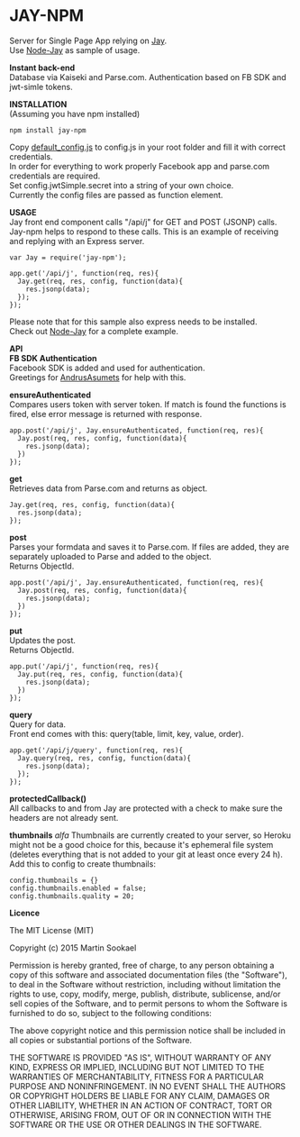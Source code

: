 JAY-NPM
===================

Server for Single Page App relying on [Jay](https://github.com/jayJs/jay).  
Use [Node-Jay](https://github.com/jayJs/node-jay) as sample of usage.  

**Instant back-end**  
Database via Kaiseki and Parse.com.
Authentication based on FB SDK and jwt-simle tokens.  

**INSTALLATION**  
(Assuming you have npm installed)  
```
npm install jay-npm  
```
Copy [default_config.js](https://github.com/jayJs/node-jay/blob/master/default_config.js) to config.js in your root folder and fill it with correct credentials.  
In order for everything to work properly Facebook app and parse.com credentials are required.  
Set config.jwtSimple.secret into a string of your own choice.  
Currently the config files are passed as function element.  

**USAGE**  
Jay front end component calls "/api/j" for GET and POST (JSONP) calls.  
Jay-npm helps to respond to these calls. This is an example of receiving and replying with an Express server.

```
var Jay = require('jay-npm');

app.get('/api/j', function(req, res){
  Jay.get(req, res, config, function(data){
    res.jsonp(data);
  });
});
```  
Please note that for this sample also express needs to be installed.  
Check out [Node-Jay](https://github.com/jayJs/node-jay/blob/master/app.js) for a complete example.  

**API**  
**FB SDK Authentication**  
Facebook SDK is added and used for authentication.  
Greetings for [AndrusAsumets](https://github.com/AndrusAsumets) for help with this.

**ensureAuthenticated**  
Compares users token with server token. If match is found the functions is fired, else error message is returned with response.  
```
app.post('/api/j', Jay.ensureAuthenticated, function(req, res){
  Jay.post(req, res, config, function(data){
    res.jsonp(data);
  })
});
```
**get**  
Retrieves data from Parse.com and returns as object.  
```
Jay.get(req, res, config, function(data){
  res.jsonp(data);
});
```
**post**  
Parses your formdata and saves it to Parse.com.
If files are added, they are separately uploaded to Parse and added to the object.  
Returns ObjectId.  
```
app.post('/api/j', Jay.ensureAuthenticated, function(req, res){
  Jay.post(req, res, config, function(data){
    res.jsonp(data);
  })
});
```
**put**  
Updates the post.  
Returns ObjectId.  
```
app.put('/api/j', function(req, res){
  Jay.put(req, res, config, function(data){
    res.jsonp(data);
  })
});
```

**query**  
Query for data.  
Front end comes with this: query(table, limit, key, value, order).  
```
app.get('/api/j/query', function(req, res){
  Jay.query(req, res, config, function(data){
    res.jsonp(data);
  });
});
```

**protectedCallback()**  
All callbacks to and from Jay are protected with a check to make sure the headers are not already sent.  

**thumbnails**
*alfa*
Thumbnails are currently created to your server, so Heroku might not be a good choice for this, because it's ephemeral file system (deletes everything that is not added to your git at least once every 24 h).
Add this to config to create thumbnails:
```
config.thumbnails = {}
config.thumbnails.enabled = false;
config.thumbnails.quality = 20;
```


**Licence**  

The MIT License (MIT)  

Copyright (c) 2015 Martin Sookael  

Permission is hereby granted, free of charge, to any person obtaining a copy of this software and associated documentation files (the "Software"), to deal in the Software without restriction, including without limitation the rights to use, copy, modify, merge, publish, distribute, sublicense, and/or sell copies of the Software, and to permit persons to whom the Software is furnished to do so, subject to the following conditions:  

The above copyright notice and this permission notice shall be included in all copies or substantial portions of the Software.  

THE SOFTWARE IS PROVIDED "AS IS", WITHOUT WARRANTY OF ANY KIND, EXPRESS OR IMPLIED, INCLUDING BUT NOT LIMITED TO THE WARRANTIES OF MERCHANTABILITY, FITNESS FOR A PARTICULAR PURPOSE AND NONINFRINGEMENT. IN NO EVENT SHALL THE AUTHORS OR COPYRIGHT HOLDERS BE LIABLE FOR ANY CLAIM, DAMAGES OR OTHER LIABILITY, WHETHER IN AN ACTION OF CONTRACT, TORT OR OTHERWISE, ARISING FROM, OUT OF OR IN CONNECTION WITH THE SOFTWARE OR THE USE OR OTHER DEALINGS IN THE SOFTWARE.  
